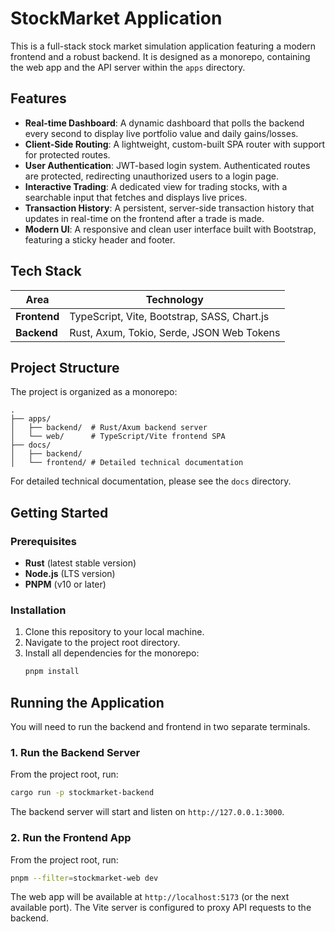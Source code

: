 # StockMarket Application

This is a full-stack stock market simulation application featuring a modern frontend and a robust backend. It is designed as a monorepo, containing the web app and the API server within the `apps` directory.

## Features

- **Real-time Dashboard**: A dynamic dashboard that polls the backend every second to display live portfolio value and daily gains/losses.
- **Client-Side Routing**: A lightweight, custom-built SPA router with support for protected routes.
- **User Authentication**: JWT-based login system. Authenticated routes are protected, redirecting unauthorized users to a login page.
- **Interactive Trading**: A dedicated view for trading stocks, with a searchable input that fetches and displays live prices.
- **Transaction History**: A persistent, server-side transaction history that updates in real-time on the frontend after a trade is made.
- **Modern UI**: A responsive and clean user interface built with Bootstrap, featuring a sticky header and footer.

## Tech Stack

| Area      | Technology                                    |
|-----------|-----------------------------------------------|
| **Frontend**  | TypeScript, Vite, Bootstrap, SASS, Chart.js   |
| **Backend**   | Rust, Axum, Tokio, Serde, JSON Web Tokens     |

## Project Structure

The project is organized as a monorepo:

```
.
├── apps/
│   ├── backend/  # Rust/Axum backend server
│   └── web/      # TypeScript/Vite frontend SPA
├── docs/
│   ├── backend/
│   └── frontend/ # Detailed technical documentation
```

For detailed technical documentation, please see the `docs` directory.

## Getting Started

### Prerequisites

-   **Rust** (latest stable version)
-   **Node.js** (LTS version)
-   **PNPM** (v10 or later)

### Installation

1.  Clone this repository to your local machine.
2.  Navigate to the project root directory.
3.  Install all dependencies for the monorepo:
    ```sh
    pnpm install
    ```

## Running the Application

You will need to run the backend and frontend in two separate terminals.

### 1. Run the Backend Server

From the project root, run:

```sh
cargo run -p stockmarket-backend
```

The backend server will start and listen on `http://127.0.0.1:3000`.

### 2. Run the Frontend App

From the project root, run:

```sh
pnpm --filter=stockmarket-web dev
```

The web app will be available at `http://localhost:5173` (or the next available port). The Vite server is configured to proxy API requests to the backend.

